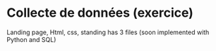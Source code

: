 # Collecte de données (exercice)
Landing page, Html, css, standing has 3 files
(soon implemented with Python and SQL)
